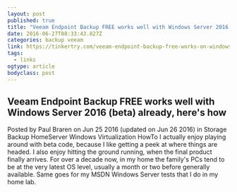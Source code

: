 ```yaml
---
layout: post 
published: true 
title: "Veeam Endpoint Backup FREE works well with Windows Server 2016 (beta) already, here's how | TinkerTry IT @ Home" 
date: 2016-06-27T08:33:43.827Z 
categories: backup veeam
link: https://tinkertry.com/veeam-endpoint-backup-free-works-on-windows-server-2016-beta 
tags:
  - links
ogtype: article 
bodyclass: post 
---
```


## Veeam Endpoint Backup FREE works well with Windows Server 2016 (beta) already, here's how
Posted by Paul Braren on Jun 25 2016 (updated on Jun 26 2016) in Storage Backup HomeServer Windows Virtualization HowTo
I actually enjoy playing around with beta code, because I like getting a peek at where things are headed. I also enjoy hitting the ground running, when the final product finally arrives. For over a decade now, in my home the family's PCs tend to be at the very latest OS level, usually a month or two before generally available. Same goes for my MSDN Windows Server tests that I do in my home lab.